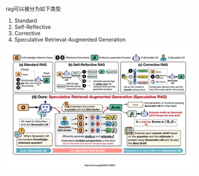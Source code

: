 



rag可以被分为如下类型

1. Standard
2. Self-Reflective
3. Corrective
4. Speculative Retrieval-Augmented Generation

![img](./20250323-rag-types.assets/1*MDau9Z9SPnAcZqw-TJ7jDg.png)